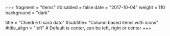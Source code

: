 +++
fragment = "items"
#disabled = false
date = "2017-10-04"
weight = 110
background = "dark"

title = "Chiedi e ti sarà dato"
#subtitle= "Column based items with icons"
#title_align = "left" # Default is center, can be left, right or center
+++